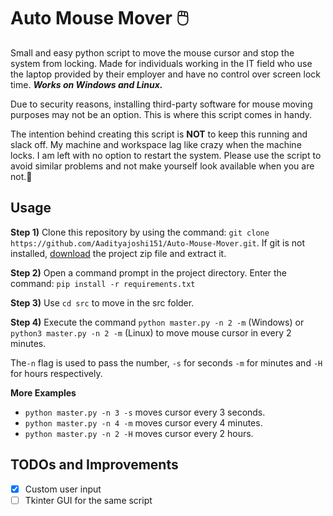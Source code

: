 # Auto Mouse Mover 🖱️

Small and easy python script to move the mouse cursor and stop the system from locking. Made for individuals working in the IT field who use the laptop provided by their employer and have no control over screen lock time.
***Works on Windows and Linux.***

Due to security reasons, installing third-party software for mouse moving purposes may not be an option. This is where this script comes in handy.

The intention behind creating this script is **NOT** to keep this running and slack off. My machine and workspace lag like crazy when the machine locks. I am left with no option to restart the system. Please use the script to avoid similar problems and not make yourself look available when you are not.🙂 

## Usage

**Step 1)** Clone this repository by using the command: `git clone https://github.com/Aadityajoshi151/Auto-Mouse-Mover.git`. If git is not installed, [download](https://github.com/Aadityajoshi151/Auto-Mouse-Mover/archive/refs/heads/master.zip "download") the project zip file and extract it.

**Step 2)** Open a command prompt in the project directory. Enter the command: `pip install -r requirements.txt`

**Step 3)** Use `cd src` to move in the src folder.

**Step 4)** Execute the command `python master.py -n 2 -m` (Windows) or `python3 master.py -n 2 -m` (Linux) to move mouse cursor in every 2 minutes.

The`-n` flag is used to pass the number, `-s` for seconds `-m` for minutes and `-H` for hours respectively. 

**More Examples**
 - `python master.py -n 3 -s` moves cursor every 3 seconds.
 - `python master.py -n 4 -m` moves cursor every 4 minutes.
 - `python master.py -n 2 -H` moves cursor every 2 hours.

## TODOs and Improvements
- [X] Custom user input
- [ ] Tkinter GUI for the same script
